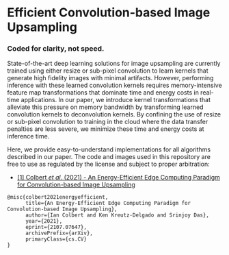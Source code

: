 # Efficient Convolution-based Image Upsampling
### Coded for clarity, not speed.

State-of-the-art deep learning solutions for image upsampling are currently trained using either resize or sub-pixel convolution to learn kernels that generate high fidelity images with minimal artifacts. However, performing inference with these learned convolution kernels requires memory-intensive feature map transformations that dominate time and energy costs in real-time applications. In our paper, we introduce kernel transformations that alleviate this pressure on memory bandwidth by transforming learned convolution kernels to deconvolution kernels. By confining the use of resize or sub-pixel convolution to training in the cloud where the data transfer penalties are less severe, we minimize these time and energy costs at inference time.

Here, we provide easy-to-understand implementations for all algorithms described in our paper. The code and images used in this repository are free to use as regulated by the license and subject to proper arbitration:

- [[1] Colbert *et al.* (2021) - An Energy-Efficient Edge Computing Paradigm for Convolution-based Image Upsampling](https://arxiv.org/abs/2107.07647)

```
@misc{colbert2021energyefficient,
      title={An Energy-Efficient Edge Computing Paradigm for Convolution-based Image Upsampling}, 
      author={Ian Colbert and Ken Kreutz-Delgado and Srinjoy Das},
      year={2021},
      eprint={2107.07647},
      archivePrefix={arXiv},
      primaryClass={cs.CV}
}
```
